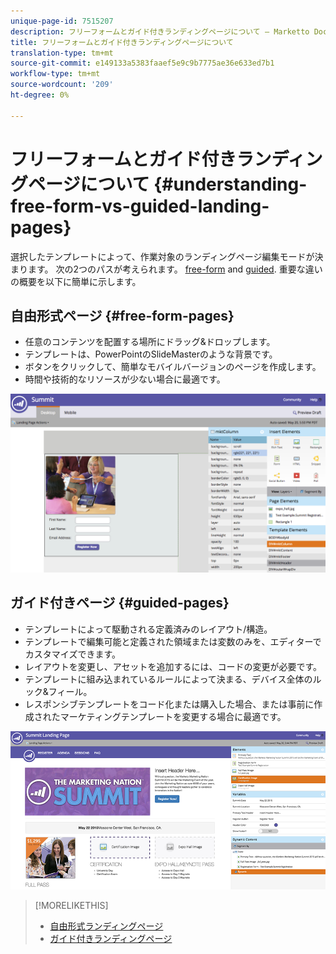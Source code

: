 ```yaml
---
unique-page-id: 7515207
description: フリーフォームとガイド付きランディングページについて — Marketto Docs — 製品ドキュメント
title: フリーフォームとガイド付きランディングページについて
translation-type: tm+mt
source-git-commit: e149133a5383faaef5e9c9b7775ae36e633ed7b1
workflow-type: tm+mt
source-wordcount: '209'
ht-degree: 0%

---
```



# フリーフォームとガイド付きランディングページについて {#understanding-free-form-vs-guided-landing-pages}

選択したテンプレートによって、作業対象のランディングページ編集モードが決まります。 次の2つのパスが考えられます。 [free-form](http://docs.marketo.com/display/docs/free-form+landing+pages) and [guided](http://docs.marketo.com/display/docs/guided+landing+pages). 重要な違いの概要を以下に簡単に示します。

## 自由形式ページ {#free-form-pages}

* 任意のコンテンツを配置する場所にドラッグ&amp;ドロップします。
* テンプレートは、PowerPointのSlideMasterのような背景です。
* ボタンをクリックして、簡単なモバイルバージョンのページを作成します。
* 時間や技術的なリソースが少ない場合に最適です。

![](assets/image2015-5-20-17-3a50-3a53.png)

## ガイド付きページ {#guided-pages}

* テンプレートによって駆動される定義済みのレイアウト/構造。
* テンプレートで編集可能と定義された領域または変数のみを、エディターでカスタマイズできます。
* レイアウトを変更し、アセットを追加するには、コードの変更が必要です。
* テンプレートに組み込まれているルールによって決まる、デバイス全体のルック&amp;フィール。
* レスポンシブテンプレートをコード化または購入した場合、または事前に作成されたマーケティングテンプレートを変更する場合に最適です。

![](assets/two-1.png)

>[!MORELIKETHIS]
>
>* [自由形式ランディングページ](http://docs.marketo.com/display/public/DOCS/Free-Form+Landing+Pages)
>* [ガイド付きランディングページ](http://docs.marketo.com/display/DOCS/Guided+Landing+Pages)

>



